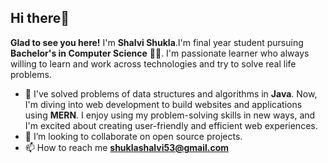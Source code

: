  ## Hi there👋 
  **Glad to see you here!**
   I'm **Shalvi Shukla**.I'm final year student pursuing **Bachelor's in Computer Science** 🧑‍🎓. I'm passionate learner who always willing to learn and work across
    technologies and try to solve real life problems.
- 🌱 I've solved problems of data structures and algorithms in **Java**. Now, I'm diving into web development to build websites and applications using **MERN**. I enjoy using my problem-solving skills in new ways, and I'm excited about creating user-friendly and efficient web experiences.
- 💞️ I’m looking to collaborate on open source projects.
- 📫 How to reach me **shuklashalvi53@gmail.com**

